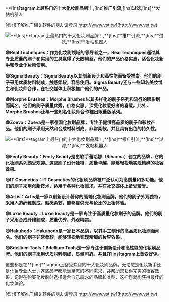 **[Ins]**tagram上最热门的十大化妆刷品牌！,**[Ins]**推广引流,**[Ins]**过滤,**[Ins]**发帖机器人

[😍想了解推广相关软件的朋友请登录 http://www.vst.tw](http://www.vst.tw)

 <center><img src="https://vst.tw/MP4/tuiguang/png/1.png" alt="**[Ins]**tagram上最热门的十大化妆刷品牌！,**[Ins]**推广引流,**[Ins]**过滤,**[Ins]**发帖机器人"></center>

**😄Real Techniques：作为化妆刷领域的领导者之一，Real Techniques通过其专业质量的刷子和实用的工具赢得了无数粉丝。他们的产品价格实惠，适合化妆新手和专业化妆师使用。**

**😄Sigma Beauty：Sigma Beauty以其创新设计和高性能而备受推崇。他们的刷子采用优质材料制成，触感柔软，容易使用。Sigma Beauty还与一些知名美妆博主和化妆师合作，在社交媒体上积极推广他们的产品。**

**😄Morphe Brushes：Morphe Brushes以其多样化的刷子系列和流行的眼影刷而闻名。他们的刷子质量优秀，价格实惠，深受化妆爱好者的喜爱。此外，Morphe Brushes还与一些知名化妆师合作推出限量版系列。**

**😄Zoeva：Zoeva是一家德国化妆刷品牌，专注于提供高品质的刷子和彩妆产品。他们的刷子采用天然和合成材料制成，非常柔软，并且具有出色的持久性。**

 <center><img src="https://vst.tw/MP4/tuiguang/png/5.png" alt="**[Ins]**tagram上最热门的十大化妆刷品牌！,**[Ins]**推广引流,**[Ins]**过滤,**[Ins]**发帖机器人"></center>

**😄Fenty Beauty：Fenty Beauty是由歌手蕾哈娜（Rihanna）创立的品牌，它的化妆刷系列颇受欢迎。这些刷子设计独特，质量卓越，能够轻松地实现精确的妆容效果。**

**😄IT Cosmetics：IT Cosmetics的化妆刷品牌被广泛认可为高质量和多功能。他们的刷子采用创新技术，适用于各种化妆需求，并在社交媒体上备受赞誉。**

**😄Artis：Artis是一家以创新设计著称的高端化妆刷品牌。他们的刷子外观独特，采用人造纤维制成，触感柔软，能够提供无与伦比的上妆体验。**

**😄Luxie Beauty：Luxie Beauty是一家专注于高质量化妆刷子的品牌。他们的刷子采用合成纤维制成，质量优秀，外观精美。**

**😄Hakuhodo：Hakuhodo是一家日本品牌，以其手工制作的高品质化妆刷而闻名。他们的刷子非常柔软，能够轻松地实现精细的妆容效果。**

**😄Bdellium Tools：Bdellium Tools是一家专注于创新设计和高性能的化妆刷品牌。他们的刷子采用优质材料制成，质量可靠，并且在**[Ins]**tagram上备受好评。**

这些都是在**[Ins]**tagram上备受欢迎的十大化妆刷品牌。无论您是化妆新手还是化妆专业人士，这些品牌都能满足您的不同需求，并帮助您获得完美的妆容效果。记得在购买化妆刷时选择适合自己需求的品牌和类型，这样您就能获得最佳的化妆体验。

[😍想了解推广相关软件的朋友请登录 http://www.vst.tw](http://www.vst.tw)



